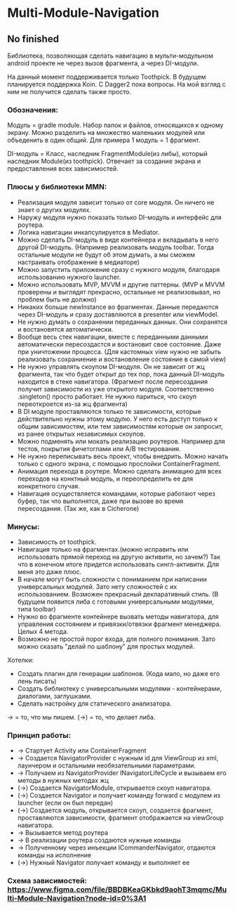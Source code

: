 # Multi-Module-Navigation
## No finished

Библиотека, позволяющая сделать навигацию в мульти-модульном android проекте не через вызов фрагмента, а через DI-модули.

На данный момент поддерживается только Toothpick. 
В будущем планируется поддержка Koin. 
С Dagger2 пока вопросы. На мой взгляд с ним не получится сделать также просто.

### Обозначения:

Модуль = gradle module. Набор папок и файлов, относящихся к одному экрану. 
         Можно разделить на множество маленьких модулей или объеденить в один общий. Для примера 1 модуль = 1 фрагмент.

DI-модуль = Класс, наследник FragmentModule(из либы), который наследник Module(из toothpick). 
            Отвечает за создание экрана и предоставления всех зависимостей.


### Плюсы у библиотеки MMN:
- Реализация модуля зависит только от core модуля. Он ничего не знает о других модулях.
- Наружу модуля нужно показать только DI-модуль и интерфейс для роутера.
- Логика навигации инкапсулируется в Mediator.
- Можно сделать DI-модуль в виде контейнера и вкладывать в него другой DI-модуль. 
  (Например реализовать модуль toolbar. Тогда остальные модули не будут об этом думать, а мы сможем настраивать отображение в медиаторе)
- Можно запустить приложение сразу с нужного модуля, благодаря использованию нужного launcher.
- Можно использовать MVP, MVVM и другие паттерны.
  (MVP и MVVM проверены и выглядят прекрасно, остальные не реализовывал, но проблем быть не должно)
- Никаких больше newInstance во фрагментах. Данные передаются через DI-модуль и сразу доставляются в presenter или viewModel.
- Не нужно думать о сохранении переданных данных. Они сохранятся и востановятся автоматически.
- Вообще весь стек навигации, вместе с переданными данными автоматически пересоздастся и востановит свое состояние. Даже при уничтожении процесса.
  (Для кастомных view нужно не забыть реализовать сохраниение и востановление состояние в самой view)
- Не нужно управлять скоупом DI-модуля. Он не зависит от жц фрагмента, так что будет открыт до тех пор, пока данный DI-модуль находится в стеке навигатора.
  (Фрагмент после пересоздания получит зависимости из уже открытого модуля. Соответственно .singleton() просто работает. Не нужно париться, что скоуп переоткроется из-за жц фрагмента)
- В DI модуле проставляются только те зависимости, которые действительно нужны этому модулю. У него есть доступ только к общим зависимостям, или тем зависимостям которые он запросит, из ранее открытых независимых скоупов.
- Можно подменять или мокать реализацию роутеров. Например для тестов, покрытия фичетоглами или A/B тестирования.
- Не нужно переписывать весь проект, чтобы внедрить. Можно начать только с одного экрана, с помощью прослойки ContainerFragment.
- Анимация перехода в роутере. Можно сделать анимацию для всех переходов на конктный модуль, и переопределить ее для конкретного случая.
- Навигация осуществляется командами, которые работают через буфер, так что выполнятся, даже при вызове во время пересоздания. (Так же, как в Cicherone)

### Минусы:
- Зависимость от toothpick.
- Навигация только на фрагментах.(можно исправить или использовать прямой переход на другую активити, но зачем?)
    Так что в конечном итоге придется использовать сингл-активити. Для меня это даже плюс. 
- В начале могут быть сложности с пониманием при написании универсальных модулей. Зато нету сложностей с их использованием. Возможен прекрасный декларативный стиль.
  (В будущем появится либа с готовыми универсальными модулями, типа toolbar)
- Нужно во фрагменте контейнере вызвать методы навигатора, для управления состоянием и привязки/отвязки фрагмент менеджера. Целых 4 метода.
- Возможно не простой порог входа, для полного понимания. Зато можно сказать "делай по шаблону" для простых модулей.

Хотелки:
- Создать плагин для генерации шаблонов. (Кода мало, но даже его лень писать)
- Создать библиотеку с универсальными модулями - контейнерами, диалогами, заглушками.
- Сделать настройку для статического анализатора.

-> = то, что мы пишем.
(->) = то, что делает либа.

### Принцип работы:
- -> Стартует Activity или ContainerFragment
- -> Создается NavigatorProvider c нужным id для ViewGroup из xml, лаунчером и остальными необязательными параметрами.
- -> Получаем из NavigatorProvider INavigatorLifeCycle и вызываем его методы в нужных методах жц
- (->) Создается NavigatorModule, открывается скоуп навигатора.
- (->) Создается Navigator и получает команду forward с модулем из launcher (если он был передан) 
- (->) Создается модуль, открывается скоуп, создается фрагмент, проставляются зависимости, фрагмент отображается на viewGroup навигатора.
- -> Вызывается метод роутера
- -> В реализации роутера создаются нужные команды
- -> Полученному через инъекции ICommanderNavigator, отдаются команды на исполнение
- (->) Нужный Navigator получает команду и выполняет ее

### Схема зависимостей: https://www.figma.com/file/BBDBKeaGKbkd9aohT3mqmc/Multi-Module-Navigation?node-id=0%3A1














